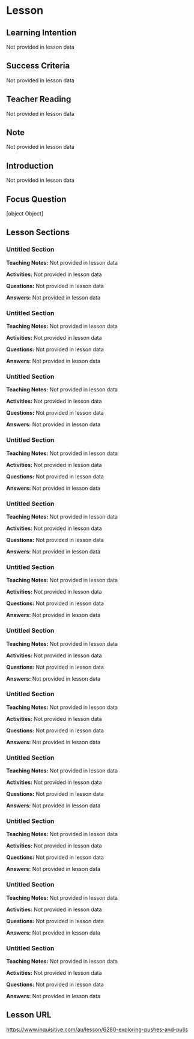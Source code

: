 # Lesson

## Learning Intention
Not provided in lesson data

## Success Criteria
Not provided in lesson data

## Teacher Reading  
Not provided in lesson data

## Note
Not provided in lesson data

## Introduction
Not provided in lesson data

## Focus Question
[object Object]

## Lesson Sections

### Untitled Section

**Teaching Notes:**
Not provided in lesson data

**Activities:**
Not provided in lesson data

**Questions:**
Not provided in lesson data

**Answers:**
Not provided in lesson data


### Untitled Section

**Teaching Notes:**
Not provided in lesson data

**Activities:**
Not provided in lesson data

**Questions:**
Not provided in lesson data

**Answers:**
Not provided in lesson data


### Untitled Section

**Teaching Notes:**
Not provided in lesson data

**Activities:**
Not provided in lesson data

**Questions:**
Not provided in lesson data

**Answers:**
Not provided in lesson data


### Untitled Section

**Teaching Notes:**
Not provided in lesson data

**Activities:**
Not provided in lesson data

**Questions:**
Not provided in lesson data

**Answers:**
Not provided in lesson data


### Untitled Section

**Teaching Notes:**
Not provided in lesson data

**Activities:**
Not provided in lesson data

**Questions:**
Not provided in lesson data

**Answers:**
Not provided in lesson data


### Untitled Section

**Teaching Notes:**
Not provided in lesson data

**Activities:**
Not provided in lesson data

**Questions:**
Not provided in lesson data

**Answers:**
Not provided in lesson data


### Untitled Section

**Teaching Notes:**
Not provided in lesson data

**Activities:**
Not provided in lesson data

**Questions:**
Not provided in lesson data

**Answers:**
Not provided in lesson data


### Untitled Section

**Teaching Notes:**
Not provided in lesson data

**Activities:**
Not provided in lesson data

**Questions:**
Not provided in lesson data

**Answers:**
Not provided in lesson data


### Untitled Section

**Teaching Notes:**
Not provided in lesson data

**Activities:**
Not provided in lesson data

**Questions:**
Not provided in lesson data

**Answers:**
Not provided in lesson data


### Untitled Section

**Teaching Notes:**
Not provided in lesson data

**Activities:**
Not provided in lesson data

**Questions:**
Not provided in lesson data

**Answers:**
Not provided in lesson data


### Untitled Section

**Teaching Notes:**
Not provided in lesson data

**Activities:**
Not provided in lesson data

**Questions:**
Not provided in lesson data

**Answers:**
Not provided in lesson data


### Untitled Section

**Teaching Notes:**
Not provided in lesson data

**Activities:**
Not provided in lesson data

**Questions:**
Not provided in lesson data

**Answers:**
Not provided in lesson data


## Lesson URL
https://www.inquisitive.com/au/lesson/6280-exploring-pushes-and-pulls